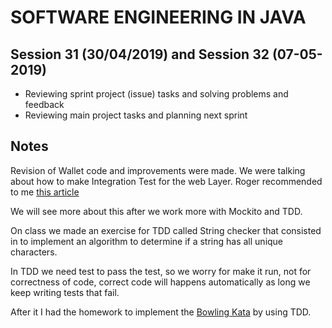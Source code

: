 # SOFTWARE ENGINEERING IN JAVA

## Session 31 (30/04/2019) and Session 32 (07-05-2019)

- Reviewing sprint project (issue) tasks and solving problems and feedback
- Reviewing main project tasks and planning next sprint

## Notes

Revision of Wallet code and improvements were made. We were talking about how to make Integration Test for the web Layer. Roger recommended to me [this article](https://spring.io/guides/gs/testing-web/)

We will see more about this after we work more with Mockito and TDD.

On class we made an exercise for TDD called String checker that consisted in to implement an algorithm to determine if a string has all unique characters. 

In TDD we need test to pass the test, so we worry for make it run, not for correctness of code, correct code will happens automatically as long we keep writing tests that fail.

After it I had the homework to implement the [Bowling Kata](http://codingdojo.org/kata/Bowling/) by using TDD.